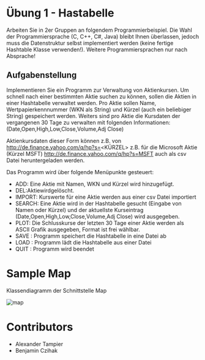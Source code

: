 # Übung 1 - Hastabelle

Arbeiten Sie in 2er Gruppen an folgendem Programmierbeispiel. Die Wahl der Programmiersprache (C, C++, C#, Java) bleibt Ihnen überlassen, jedoch muss die Datenstruktur selbst implementiert werden (keine fertige Hashtable Klasse verwenden!). Weitere Programmiersprachen nur nach Absprache!

## Aufgabenstellung

Implementieren Sie ein Programm zur Verwaltung von Aktienkursen.
Um schnell nach einer bestimmten Aktie suchen zu können, sollen die Aktien in einer Hashtabelle verwaltet werden. Pro Aktie sollen Name, Wertpapierkennnummer (WKN als String) und Kürzel (auch ein beliebiger String) gespeichert werden. Weiters sind pro Aktie die Kursdaten der vergangenen 30 Tage zu verwalten mit folgenden Informationen:
(Date,Open,High,Low,Close,Volume,Adj Close)

Aktienkursdaten dieser Form können z.B. von http://de.finance.yahoo.com/q/hp?s=<KÜRZEL> z.B. für die Microsoft Aktie (Kürzel MSFT) http://de.finance.yahoo.com/q/hp?s=MSFT auch als csv Datei heruntergeladen werden.

Das Programm wird über folgende Menüpunkte gesteuert:

* ADD: Eine Aktie mit Namen, WKN und Kürzel wird hinzugefügt.
* DEL:Aktiewirdgelöscht.
* IMPORT: Kurswerte für eine Aktie werden aus einer csv Datei importiert
* SEARCH: Eine Aktie wird in der Hashtabelle gesucht (Eingabe von Namen
oder Kürzel) und der aktuellste Kurseintrag
(Date,Open,High,Low,Close,Volume,Adj Close) wird ausgegeben.
* PLOT: Die Schlusskurse der letzten 30 Tage einer Aktie werden als ASCII
Grafik ausgegeben, Format ist frei wählbar.
* SAVE <filename>: Programm speichert die Hashtabelle in eine Datei ab
* LOAD <filename>: Programm lädt die Hashtabelle aus einer Datei
* QUIT : Programm wird beendet

# Sample Map

Klassendiagramm der Schnittstelle Map

![map](https://user-images.githubusercontent.com/16546792/36937667-27c455b2-1f17-11e8-9e4b-1b4098364d0f.png)


# Contributors
* Alexander Tampier
* Benjamin Czihak


